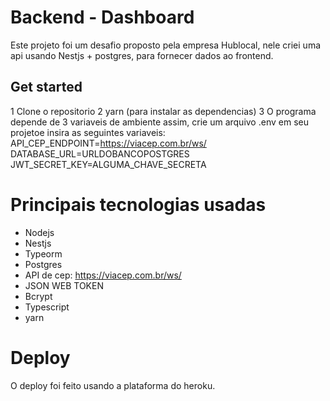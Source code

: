 # Backend - Dashboard

  Este projeto foi um desafio proposto pela empresa Hublocal, nele criei uma api usando Nestjs + postgres, para fornecer dados ao frontend.

## Get started
  1 Clone o repositorio 
  2 yarn (para instalar as dependencias)
  3 O programa depende de 3 variaveis de ambiente assim, crie um arquivo .env em seu projetoe insira as seguintes variaveis:
    API_CEP_ENDPOINT=https://viacep.com.br/ws/
    DATABASE_URL=URLDOBANCOPOSTGRES
    JWT_SECRET_KEY=ALGUMA_CHAVE_SECRETA

# Principais tecnologias usadas

  - Nodejs
  - Nestjs
  - Typeorm
  - Postgres
  - API de cep: https://viacep.com.br/ws/
  - JSON WEB TOKEN
  - Bcrypt
  - Typescript
  - yarn

# Deploy
  O deploy foi feito usando a plataforma do heroku.
